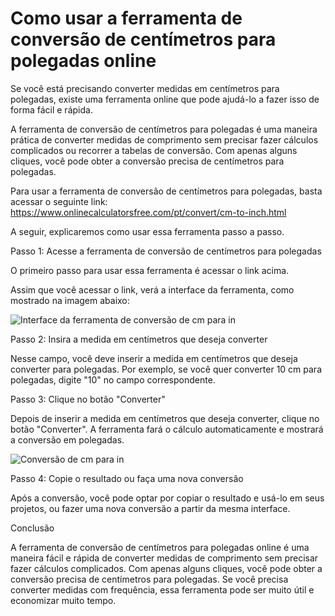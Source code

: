 Como usar a ferramenta de conversão de centímetros para polegadas online
========================================================================

Se você está precisando converter medidas em centímetros para polegadas, existe uma ferramenta online que pode ajudá-lo a fazer isso de forma fácil e rápida.

A ferramenta de conversão de centímetros para polegadas é uma maneira prática de converter medidas de comprimento sem precisar fazer cálculos complicados ou recorrer a tabelas de conversão. Com apenas alguns cliques, você pode obter a conversão precisa de centímetros para polegadas.

Para usar a ferramenta de conversão de centímetros para polegadas, basta acessar o seguinte link: <https://www.onlinecalculatorsfree.com/pt/convert/cm-to-inch.html>

A seguir, explicaremos como usar essa ferramenta passo a passo.

Passo 1: Acesse a ferramenta de conversão de centímetros para polegadas

O primeiro passo para usar essa ferramenta é acessar o link acima.

Assim que você acessar o link, verá a interface da ferramenta, como mostrado na imagem abaixo:

![Interface da ferramenta de conversão de cm para in](https://www.onlinecalculatorsfree.com/img/pt/conv/cm-inches-01.png)

Passo 2: Insira a medida em centímetros que deseja converter

Nesse campo, você deve inserir a medida em centímetros que deseja converter para polegadas. Por exemplo, se você quer converter 10 cm para polegadas, digite "10" no campo correspondente.

Passo 3: Clique no botão "Converter"

Depois de inserir a medida em centímetros que deseja converter, clique no botão "Converter". A ferramenta fará o cálculo automaticamente e mostrará a conversão em polegadas.

![Conversão de cm para in](https://www.onlinecalculatorsfree.com/img/pt/conv/cm-inches-02.png)

Passo 4: Copie o resultado ou faça uma nova conversão

Após a conversão, você pode optar por copiar o resultado e usá-lo em seus projetos, ou fazer uma nova conversão a partir da mesma interface.

Conclusão

A ferramenta de conversão de centímetros para polegadas online é uma maneira fácil e rápida de converter medidas de comprimento sem precisar fazer cálculos complicados. Com apenas alguns cliques, você pode obter a conversão precisa de centímetros para polegadas. Se você precisa converter medidas com frequência, essa ferramenta pode ser muito útil e economizar muito tempo.